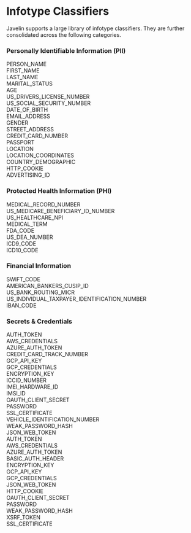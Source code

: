 # Infotype Classifiers

Javelin supports a large library of infotype classifiers. They are further consolidated across the following categories. 

### Personally Identifiable Information (PII)
PERSON_NAME  
FIRST_NAME  
LAST_NAME  
MARITAL_STATUS  
AGE  
US_DRIVERS_LICENSE_NUMBER  
US_SOCIAL_SECURITY_NUMBER  
DATE_OF_BIRTH  
EMAIL_ADDRESS  
GENDER  
STREET_ADDRESS  
CREDIT_CARD_NUMBER  
PASSPORT  
LOCATION  
LOCATION_COORDINATES  
COUNTRY_DEMOGRAPHIC  
HTTP_COOKIE  
ADVERTISING_ID  

### Protected Health Information (PHI)
MEDICAL_RECORD_NUMBER  
US_MEDICARE_BENEFICIARY_ID_NUMBER  
US_HEALTHCARE_NPI  
MEDICAL_TERM  
FDA_CODE  
US_DEA_NUMBER  
ICD9_CODE  
ICD10_CODE  

### Financial Information
SWIFT_CODE  
AMERICAN_BANKERS_CUSIP_ID  
US_BANK_ROUTING_MICR  
US_INDIVIDUAL_TAXPAYER_IDENTIFICATION_NUMBER  
IBAN_CODE  

### Secrets & Credentials
AUTH_TOKEN  
AWS_CREDENTIALS  
AZURE_AUTH_TOKEN  
CREDIT_CARD_TRACK_NUMBER  
GCP_API_KEY  
GCP_CREDENTIALS  
ENCRYPTION_KEY  
ICCID_NUMBER  
IMEI_HARDWARE_ID  
IMSI_ID  
OAUTH_CLIENT_SECRET  
PASSWORD  
SSL_CERTIFICATE  
VEHICLE_IDENTIFICATION_NUMBER  
WEAK_PASSWORD_HASH  
JSON_WEB_TOKEN  
AUTH_TOKEN  
AWS_CREDENTIALS  
AZURE_AUTH_TOKEN  
BASIC_AUTH_HEADER  
ENCRYPTION_KEY  
GCP_API_KEY  
GCP_CREDENTIALS  
JSON_WEB_TOKEN  
HTTP_COOKIE  
OAUTH_CLIENT_SECRET  
PASSWORD  
WEAK_PASSWORD_HASH  
XSRF_TOKEN  
SSL_CERTIFICATE  